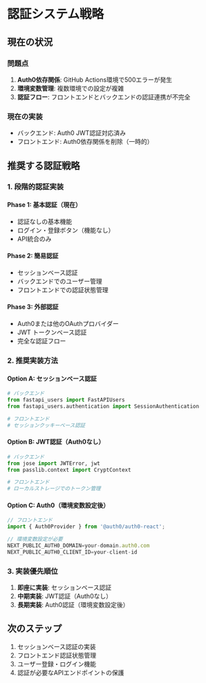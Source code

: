 # 認証システム戦略

## 現在の状況

### 問題点
1. **Auth0依存関係**: GitHub Actions環境で500エラーが発生
2. **環境変数管理**: 複数環境での設定が複雑
3. **認証フロー**: フロントエンドとバックエンドの認証連携が不完全

### 現在の実装
- バックエンド: Auth0 JWT認証対応済み
- フロントエンド: Auth0依存関係を削除（一時的）

## 推奨する認証戦略

### 1. 段階的認証実装

#### Phase 1: 基本認証（現在）
- 認証なしの基本機能
- ログイン・登録ボタン（機能なし）
- API統合のみ

#### Phase 2: 簡易認証
- セッションベース認証
- バックエンドでのユーザー管理
- フロントエンドでの認証状態管理

#### Phase 3: 外部認証
- Auth0または他のOAuthプロバイダー
- JWT トークンベース認証
- 完全な認証フロー

### 2. 推奨実装方法

#### Option A: セッションベース認証
```python
# バックエンド
from fastapi_users import FastAPIUsers
from fastapi_users.authentication import SessionAuthentication

# フロントエンド
# セッションクッキーベース認証
```

#### Option B: JWT認証（Auth0なし）
```python
# バックエンド
from jose import JWTError, jwt
from passlib.context import CryptContext

# フロントエンド
# ローカルストレージでのトークン管理
```

#### Option C: Auth0（環境変数設定後）
```typescript
// フロントエンド
import { Auth0Provider } from '@auth0/auth0-react';

// 環境変数設定が必要
NEXT_PUBLIC_AUTH0_DOMAIN=your-domain.auth0.com
NEXT_PUBLIC_AUTH0_CLIENT_ID=your-client-id
```

### 3. 実装優先順位

1. **即座に実装**: セッションベース認証
2. **中期実装**: JWT認証（Auth0なし）
3. **長期実装**: Auth0認証（環境変数設定後）

## 次のステップ

1. セッションベース認証の実装
2. フロントエンド認証状態管理
3. ユーザー登録・ログイン機能
4. 認証が必要なAPIエンドポイントの保護
